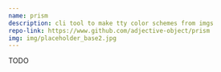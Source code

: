 ```yaml
---
name: prism
description: cli tool to make tty color schemes from imgs
repo-link: https://www.github.com/adjective-object/prism
img: img/placeholder_base2.jpg
---
```


TODO